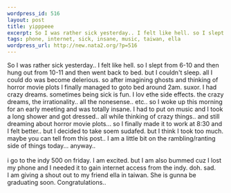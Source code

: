 ```yaml
--- 
wordpress_id: 516
layout: post
title: yipppeee
excerpt: So I was rather sick yesterday.. I felt like hell. so I slept from 6-10 and then hung out from 10-11 and then went back to bed. but I couldn't sleep. all I could do was become delerious. so after imagining ghosts and thinking of horror movie plots I finally managed to goto bed around 2am. suxor. I had crazy dreams. sometimes being sick is fun. I lov ethe side effects. the crazy dreams, the irrat...
tags: phone, internet, sick, insane, music, taiwan, ella
wordpress_url: http://new.nata2.org/?p=516
---
```

So I was rather sick yesterday.. I felt like hell. so I slept from 6-10 and then hung out from 10-11 and then went back to bed. but I couldn't sleep. all I could do was become delerious. so after imagining ghosts and thinking of horror movie plots I finally managed to goto bed around 2am. suxor. I had crazy dreams. sometimes being sick is fun. I lov ethe side effects. the crazy dreams, the irrationality.. all the nonesense.. etc.. so I woke up this morning for an early meeting and was totally insane. I had to put on music and I took a long shower and got dressed.. all while thinking of crazy things.. and still dreaming about horror movie plots... so I finally made it to work at 8:30 and I felt better.. but I decided to take soem sudafed. but I think I took too much. maybe you can tell from this post.. I am a little bit on the rambling/ranting side of things today... anyway.. <br/><br/>i go to the indy 500 on friday. I am excited. but I am also bummed cuz I lost my phone and I needed it to gain internet access from the indy. doh. sad. <br/>I am giving a shout out to my friend ella in taiwan. She is gunna be graduating soon.  Congratulations.. 
